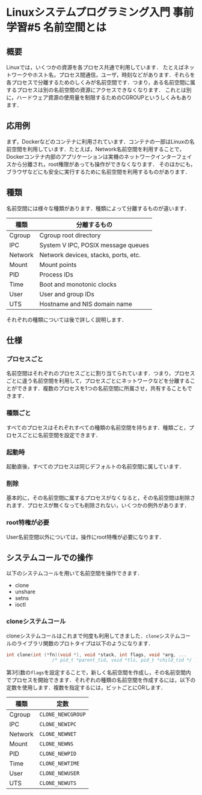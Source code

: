 # Linuxシステムプログラミング入門 事前学習#5 名前空間とは
## 概要
Linuxでは，いくつかの資源を各プロセス共通で利用しています．
たとえばネットワークやホスト名，プロセス間通信，ユーザ，時刻などがあります．それらを各プロセスで分離するためのしくみが名前空間です．つまり，ある名前空間に属するプロセスは別の名前空間の資源にアクセスできなくなります．
これとは別に，ハードウェア資源の使用量を制限するためのCGROUPというしくみもあります．
## 応用例
まず，Dockerなどのコンテナに利用されています．コンテナの一部はLinuxの名前空間を利用しています．たとえば，Network名前空間を利用することで，Dockerコンテナ内部のアプリケーションは実機のネットワークインターフェイスから分離され，root権限があっても操作ができなくなります．
そのほかにも，ブラウザなどにも安全に実行するために名前空間を利用するものがあります．
## 種類
名前空間には様々な種類があります．種類によって分離するものが違います．

|種類|分離するもの|
|---|---|
|Cgroup|Cgroup root directory|
|IPC|System V IPC, POSIX message queues|
|Network|Network devices, stacks, ports, etc.|
|Mount|Mount points|
|PID|Process IDs|
|Time|Boot and monotonic clocks|
|User|User and group IDs|
|UTS|Hostname and NIS domain name|

それぞれの種類については後で詳しく説明します．

## 仕様
### プロセスごと
名前空間はそれぞれのプロセスごとに割り当てられています．つまり，プロセスごとに違う名前空間を利用して，プロセスごとにネットワークなどを分離することができます．複数のプロセスを1つの名前空間に所属させ，共有することもできます．
### 種類ごと
すべてのプロセスはそれぞれすべての種類の名前空間を持ちます．種類ごと，プロセスごとに名前空間を設定できます．
### 起動時
起動直後，すべてのプロセスは同じデフォルトの名前空間に属しています．
### 削除
基本的に，その名前空間に属するプロセスがなくなると，その名前空間は削除されます．プロセスが無くなっても削除されない，いくつかの例外があります．
### root特権が必要
User名前空間以外については，操作にroot特権が必要になります．
## システムコールでの操作
以下のシステムコールを用いて名前空間を操作できます．
* clone
* unshare
* setns
* ioctl
### cloneシステムコール
cloneシステムコールはこれまで何度も利用してきました．`clone`システムコールのライブラリ関数のプロトタイプは以下のようになります．
```c
int clone(int (*fn)(void *), void *stack, int flags, void *arg, ...
                 /* pid_t *parent_tid, void *tls, pid_t *child_tid */ );
```
第3引数の`flags`を設定することで，新しく名前空間を作成し，その名前空間内でプロセスを開始できます．それぞれの種類の名前空間を作成するには，以下の定数を使用します．複数を指定するには，ビットごとにORします．

|種類|定数|
|---|---|
|Cgroup|`CLONE_NEWCGROUP`|
|IPC|`CLONE_NEWIPC`|
|Network|`CLONE_NEWNET`|
|Mount|`CLONE_NEWNS`|
|PID|`CLONE_NEWPID`|
|Time|`CLONE_NEWTIME`|
|User|`CLONE_NEWUSER`|
|UTS|`CLONE_NEWUTS`|
